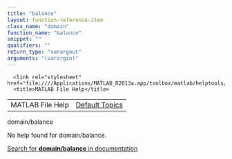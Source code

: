 ```yaml
---
title: "balance"
layout: function-reference-item
class_name: "domain"
function_name: "balance"
snippet: ""
qualifiers: ""
return_type: "varargout"
arguments: "(varargin)"
---
```


<html>
   <head>
      <meta http-equiv="Content-Type" content="text/html; charset=utf-8">
   
      <link rel="stylesheet" href="file:////Applications/MATLAB_R2013a.app/toolbox/matlab/helptools/private/helpwin.css">
      <title>MATLAB File Help</title>
   </head>
   <body>
      <!--Single-page help-->
      <table border="0" cellspacing="0" width="100%">
         <tr class="subheader">
            <td class="headertitle">MATLAB File Help</td>
            <td class="subheader-right"><a href="matlab:helpwin">Default Topics</a></td>
         </tr>
      </table>
      <div class="title">domain/balance</div>
      <!--No help found-->
      <p>No help found for <span class="helptopic">domain/balance</span>.
      </p>
      <p><a href="matlab:docsearch('domain/balance')">
            Search for <b>domain/balance</b> in documentation
            </a></p>
   </body>
</html>
